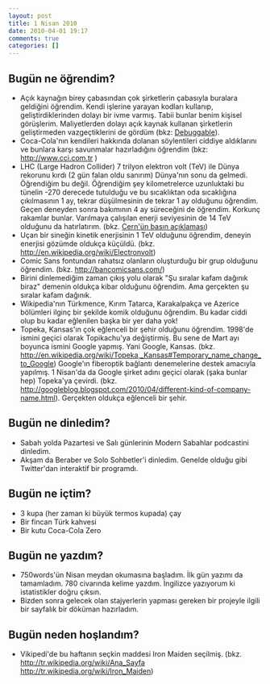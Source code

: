 ```yaml
---
layout: post
title: 1 Nisan 2010
date: 2010-04-01 19:17
comments: true
categories: []
---
```

<h2>Bugün ne öğrendim?</h2>
<ul>
	<li>Açık kaynağın birey çabasından çok şirketlerin çabasıyla buralara geldiğini öğrendim. Kendi işlerine yarayan kodları kullanıp, geliştirdiklerinden dolayı bir ivme varmış. Tabii bunlar benim kişisel görüşlerim. Maliyetlerden dolayı açık kaynak kullanan şirketlerin geliştirmeden vazgeçtiklerini de gördüm (bkz: <a href="http://www.debuggable.com/posts/quitting-open-source:4bb448b6-6414-45a3-a282-16c7cbdd56cb">Debuggable</a>).</li>
	<li>Coca-Cola'nın kendileri hakkında dolanan söylentileri ciddiye aldıklarını ve bunlara karşı savunmalar hazırladığını öğrendim (bkz: <a href="http://www.cci.com.tr">http://www.cci.com.tr</a> )</li>
	<li>LHC (Large Hadron Collider) 7 trilyon elektron volt (TeV) ile Dünya rekorunu kırdı (2 gün falan oldu sanırım) Dünya'nın sonu da gelmedi. Öğrendiğim bu değil. Öğrendiğim şey kilometrelerce uzunluktaki bu tünelin -270 derecede tutulduğu ve bu sıcaklıktan oda sıcaklığına çıkılmasının 1 ay, tekrar düşülmesinin de tekrar 1 ay olduğunu öğrendim. Geçen deneyden sonra bakımının 4 ay süreceğini de öğrendim. Korkunç rakamlar bunlar. Varılmaya çalışılan enerji seviyesinin de 14 TeV olduğunu da hatırlatırım. (bkz. <a href="http://press.web.cern.ch/press/PressReleases/Releases2010/PR07.10E.html">Cern'ün basın açıklaması</a>)</li>
	<li>Uçan bir sineğin kinetik enerjisinin 1 TeV olduğunu öğrendim, deneyin enerjisi gözümde oldukça küçüldü. (bkz. <a href="http://en.wikipedia.org/wiki/Electronvolt">http://en.wikipedia.org/wiki/Electronvolt</a>)</li>
	<li>Comic Sans fontundan rahatsız olanların oluşturduğu bir grup olduğunu öğrendim. (bkz. <a href="http://bancomicsans.com/">http://bancomicsans.com/</a>)</li>
	<li>Birini dinlemediğim zaman çıkış yolu olarak "Şu sıralar kafam dağınık biraz" demenin oldukça kibar olduğunu öğrendim. Ama gerçekten şu sıralar kafam dağınık.</li>
	<li>Wikipedia'nın Türkmence, Kırım Tatarca, Karakalpakça ve Azerice bölümleri ilginç bir şekilde komik olduğunu öğrendim. Bu kadar ciddi olup bu kadar eğlenilen başka bir yer daha yok!</li>
	<li>Topeka, Kansas'ın çok eğlenceli bir şehir olduğunu öğrendim. 1998'de ismini geçici olarak Topikachu'ya değiştirmiş. Bu sene de Mart ayı boyunca ismini Google yapmış. Yani Google, Kansas. (bkz. <a href="http://en.wikipedia.org/wiki/Topeka,_Kansas#Temporary_name_change_to_Google">http://en.wikipedia.org/wiki/Topeka,_Kansas#Temporary_name_change_to_Google</a>) Google'ın fiberoptik bağlantı denemelerine destek amacıyla yapılmış. 1 Nisan'da da Google şirket adını geçici olarak (şaka bunlar hep) Topeka'ya çevirdi. (bkz. <a href="http://googleblog.blogspot.com/2010/04/different-kind-of-company-name.html">http://googleblog.blogspot.com/2010/04/different-kind-of-company-name.html</a>). Gerçekten oldukça eğlenceli bir şehir.</li>
</ul>
<h2>Bugün ne dinledim?</h2>
<ul>
	<li>Sabah yolda Pazartesi ve Salı günlerinin Modern Sabahlar podcastini dinledim.</li>
	<li>Akşam da Beraber ve Solo Sohbetler'i dinledim. Genelde olduğu gibi Twitter'dan interaktif bir programdı.</li>
</ul>
<h2>Bugün ne içtim?</h2>
<ul>
	<li>3 kupa (her zaman ki büyük termos kupada) çay</li>
	<li>Bir fincan Türk kahvesi</li>
	<li>Bir kutu Coca-Cola Zero</li>
</ul>
<h2>Bugün ne yazdım?</h2>
<ul>
	<li>750words'ün Nisan meydan okumasına başladım. İlk gün yazımı da tamamladım. 780 civarında kelime yazdım. İngilizce yazıyorum ki istatistikler doğru çıksın.</li>
	<li>Bizden sonra gelecek olan stajyerlerin yapması gereken bir projeyle ilgili bir sayfalık bir döküman hazırladım.</li>
</ul>
<h2>Bugün neden hoşlandım?</h2>
<ul>
	<li>Vikipedi'de bu haftanın seçkin maddesi Iron Maiden seçilmiş. (bkz. <a href="http://tr.wikipedia.org/wiki/Ana_Sayfa">http://tr.wikipedia.org/wiki/Ana_Sayfa </a><a href="http://tr.wikipedia.org/wiki/Iron_Maiden">http://tr.wikipedia.org/wiki/Iron_Maiden</a>)</li>
</ul>
